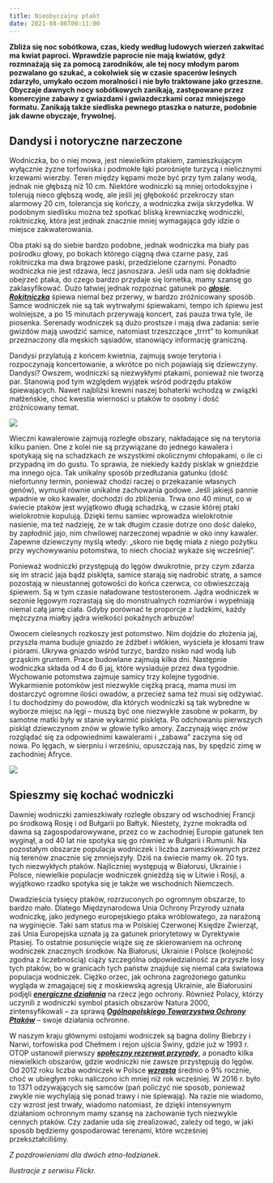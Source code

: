 ```yaml
---
title: Nieobyczajny ptakt
date: 2021-08-06T00:11:00
---
```

**Zbliża się noc sobótkowa, czas, kiedy według ludowych wierzeń zakwitać ma kwiat paproci. Wprawdzie paprocie nie mają kwiatów, gdyż rozmnażają się za pomocą zarodników, ale tej nocy młodym parom pozwalano go szukać, a cokolwiek się w czasie spacerów leśnych zdarzyło, umykało oczom moralności i nie było traktowane jako grzeszne. Obyczaje dawnych nocy sobótkowych zanikają, zastępowane przez komercyjne zabawy z gwiazdami i gwiazdeczkami coraz mniejszego formatu. Zanikają także siedliska pewnego ptaszka o naturze, podobnie jak dawne obyczaje, frywolnej.**

## Dandysi i notoryczne narzeczone

Wodniczka, bo o niej mowa, jest niewielkim ptakiem, zamieszkującym wyłącznie żyzne torfowiska i podmokłe łąki porośnięte turzycą i nielicznymi krzewami wierzby. Teren między kępami może być przy tym zalany wodą, jednak nie głębszą niż 10 cm. Niektóre wodniczki są mniej ortodoksyjne i tolerują nieco głębszą wodę, ale jeśli jej głębokość przekroczy stan alarmowy 20 cm, tolerancja się kończy, a wodniczka zwija skrzydełka. W podobnym siedlisku można też spotkać bliską krewniaczkę wodniczki, rokitniczkę, która jest jednak znacznie mniej wymagająca gdy idzie o miejsce zakwaterowania.

Oba ptaki są do siebie bardzo podobne, jednak wodniczka ma biały pas pośrodku głowy, po bokach którego ciągną dwa czarne pasy, zaś rokitniczka ma dwa brązowe paski, przedzielone czarnymi. Ponadto wodniczka nie jest rdzawa, lecz jasnoszara. Jeśli uda nam się dokładnie obejrzeć ptaka, do czego bardzo przydaje się lornetka, mamy szansę go zaklasyfikować. Dużo łatwiej jednak rozpoznać gatunek po <em><strong><a href="http://www.xeno-canto.org/sounds/uploaded/VCROLXMVLX/XC247695-acrocephalus_paludicola_dluga_luka_biebrzanski_park_02.06.2015_1901.mp3">głosie</a></strong></em>. <em><strong><a href="http://www.xeno-canto.org/sounds/uploaded/VCROLXMVLX/XC373679-acrocephalus_schoenobaenus_bialystok_podlaskie_04.06.2017_0002.mp3">Rokitniczka</a></strong></em> śpiewa niemal bez przerwy, w bardzo zróżnicowany sposób. Samce wodniczek nie są tak wytrwałymi śpiewakami, tempo ich śpiewu jest wolniejsze, a po 15 minutach przerywają koncert, zaś pauza trwa tyle, ile piosenka. Serenady wodniczek są dużo prostsze i mają dwa zadania: serie gwizdów mają uwodzić samice, natomiast trzeszczące „trrrt” to komunikat przeznaczony dla męskich sąsiadów, stanowiący informację graniczną.

Dandysi przylatują z końcem kwietnia, zajmują swoje terytoria i rozpoczynają koncertowanie, a wkrótce po nich pojawiają się dziewczyny. Dandysi? Owszem, wodniczki są niezwykłymi ptakami, ponieważ nie tworzą par. Stanowią pod tym względem wyjątek wśród podrzędu ptaków śpiewających. Nawet najbliżsi krewni naszej bohaterki wchodzą w związki małżeńskie, choć kwestia wierności u ptaków to osobny i dość zróżnicowany temat.

<img src="/img/14366200414_f59a04ccc2_b.jpg">

Wieczni kawalerowie zajmują rozległe obszary, nakładające się na terytoria kilku panien. One z kolei nie są przywiązane do jednego kawalera i spotykają się na schadzkach ze wszystkimi okolicznymi chłopakami, o ile ci przypadną im do gustu. To sprawia, że niekiedy każdy pisklak w gnieździe ma innego ojca. Tak unikalny sposób przedłużania gatunku (dość niefortunny termin, ponieważ chodzi raczej o przekazanie własnych genów), wymusił równie unikalne zachowania godowe. Jeśli jakiejś pannie wpadnie w oko kawaler, dochodzi do zbliżenia. Trwa ono 40 minut, co w świecie ptaków jest wyjątkowo długą schadzką, w czasie której ptaki wielokrotnie kopulują. Dzięki temu samiec wprowadza wielokrotnie nasienie, ma też nadzieję, że w tak długim czasie dotrze ono dość daleko, by zapłodnić jajo, nim chwilowej narzeczonej wpadnie w oko inny kawaler. Zapewne dziewczyny myślą wtedy: „skoro nie będę miała z niego pożytku przy wychowywaniu potomstwa, to niech chociaż wykaże się wcześniej”.

Ponieważ wodniczki przystępują do lęgów dwukrotnie, przy czym zdarza się im stracić jaja bądź pisklęta, samice starają się nadrobić stratę, a samce pozostają w nieustannej gotowości do końca czerwca, co obwieszczają śpiewem. Są w tym czasie naładowane testosteronem. Jądra wodniczek w sezonie lęgowym rozrastają się do monstrualnych rozmiarów i wypełniają niemal całą jamę ciała. Gdyby porównać te proporcje z ludzkimi, każdy mężczyzna miałby jądra wielkości pokaźnych arbuzów!

Owocem cielesnych rozkoszy jest potomstwo. Nim dojdzie do złożenia jaj, przyszła mama buduje gniazdo ze źdźbeł i włókien, wyścieła je kłosami traw i piórami. Ukrywa gniazdo wśród turzyc, bardzo nisko nad wodą lub grząskim gruntem. Prace budowlane zajmują kilka dni. Następnie wodniczka składa od 4 do 6 jaj, które wysiaduje przez dwa tygodnie. Wychowanie potomstwa zajmuje samicy trzy kolejne tygodnie. Wykarmienie potomków jest niezwykle ciężką pracą, mama musi im dostarczyć ogromne ilości owadów, a przecież sama też musi się odżywiać. I tu dochodzimy do powodów, dla których wodniczki są tak wybredne w wyborze miejsc na lęgi – muszą być one niezwykle zasobne w pokarm, by samotne matki były w stanie wykarmić pisklęta. Po odchowaniu pierwszych piskląt dziewczynom znów w głowie tylko amory. Zaczynają więc znów rozglądać się za odpowiednimi kawalerami i „zabawa” zaczyna się od nowa. Po lęgach, w sierpniu i wrześniu, opuszczają nas, by spędzić zimę w zachodniej Afryce.

<img src="/img/7795912922_f082aaf659_h.jpg">

## Spieszmy się kochać wodniczki

Dawniej wodniczki zamieszkiwały rozległe obszary od wschodniej Francji po środkową Rosję i od Bułgarii po Bałtyk. Niestety, żyzne mokradła od dawna są zagospodarowywane, przez co w zachodniej Europie gatunek ten wyginął, a od 40 lat nie spotyka się go również w Bułgarii i Rumunii. Na pozostałym obszarze populacja wodniczek i liczba zamieszkiwanych przez nią terenów znacznie się zmniejszyły. Dziś na świecie mamy ok. 20 tys. tych niezwykłych ptaków. Najliczniej występują w Białorusi, Ukrainie i Polsce, niewielkie populacje wodniczek gnieżdżą się w Litwie i Rosji, a wyjątkowo rzadko spotyka się je także we wschodnich Niemczech.

Dwadzieścia tysięcy ptaków, rozrzuconych po ogromnym obszarze, to bardzo mało. Dlatego Międzynarodowa Unia Ochrony Przyrody uznała wodniczkę, jako jedynego europejskiego ptaka wróblowatego, za narażoną na wyginięcie. Taki sam status ma w Polskiej Czerwonej Księdze Zwierząt, zaś Unia Europejska uznała ją za gatunek priorytetowy w Dyrektywie Ptasiej. To ostatnie posunięcie wiąże się ze skierowaniem na ochronę wodniczek znacznych środków. Na Białorusi, Ukrainie i Polsce (kolejność zgodna z liczebnością) ciąży szczególna odpowiedzialność za przyszłe losy tych ptaków, bo w granicach tych państw znajduje się niemal cała światowa populacja wodniczek. Ciężko orzec, jak ochrona zagrożonego gatunku wygląda w zmagającej się z moskiewską agresją Ukrainie, ale Białorusini podjęli <em><strong><a href="http://plamkamazurka.blox.pl/2016/06/Ptasi-symbol-dwoch-panstw.html">energiczne działania</a></strong></em> na rzecz jego ochrony. Również Polacy, którzy uczynili z wodniczki symbol ptasich obszarów Natura 2000, zintensyfikowali – za sprawą <em><strong><a href="http://otop.org.pl/">Ogólnopolskiego Towarzystwa Ochrony Ptaków</a></strong></em> – swoje działania ochronne.

W naszym kraju głównymi ostojami wodniczek są bagna doliny Biebrzy i Narwi, torfowiska pod Chełmem i rejon ujścia Świny, gdzie już w 1993 r. OTOP ustanowił pierwszy <em><strong><a href="http://otop.org.pl/naszeprojekty/chronimy/rezerwaty-otop/krasiborska-kepa/">społeczny rezerwat przyrody</a></strong></em>, a ponadto kilka niewielkich obszarów, gdzie wodniczki nie zawsze przystępują do lęgów. Od 2012 roku liczba wodniczek w Polsce <em><strong><a href="http://www.monitoringptakow.gios.gov.pl/wodniczka">wzrasta</a></strong></em> średnio o 9% rocznie, choć w ubiegłym roku naliczono ich mniej niż rok wcześniej. W 2016 r. było to 1371 odzywających się samców (pań policzyć nie sposób, ponieważ zwykle nie wychylają się ponad trawy i nie śpiewają). Na razie nie wiadomo, czy wzrost jest trwały, wiadomo natomiast, że dzięki intensywnym działaniom ochronnym mamy szansę na zachowanie tych niezwykle cennych ptaków. Czy zadanie uda się zrealizować, zależy od tego, w jaki sposób będziemy gospodarować terenami, które wcześniej przekształciliśmy.

<em>Z pozdrowieniami dla dwóch etno-łodzianek.</em>

<em>Ilustracje z serwisu Flickr.</em>